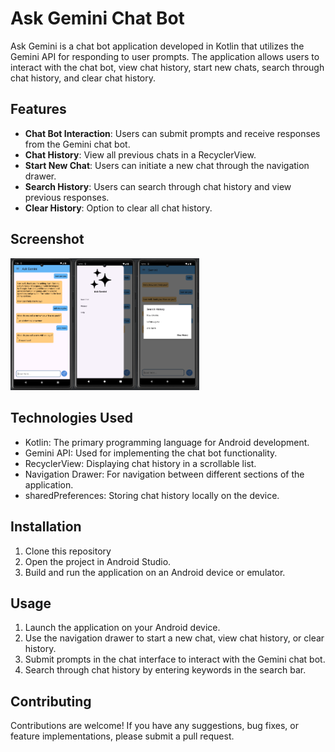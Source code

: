 # Ask Gemini Chat Bot

Ask Gemini is a chat bot application developed in Kotlin that utilizes the Gemini API for responding to user prompts. 
The application allows users to interact with the chat bot, view chat history, start new chats, search through chat history, and clear chat history.

## Features

- **Chat Bot Interaction**: Users can submit prompts and receive responses from the Gemini chat bot.
- **Chat History**: View all previous chats in a RecyclerView.
- **Start New Chat**: Users can initiate a new chat through the navigation drawer.
- **Search History**: Users can search through chat history and view previous responses.
- **Clear History**: Option to clear all chat history.

## Screenshot
<img  align="left" src="main_page.png" width="20%" height="20%">
<img  align="left" src="navigate.png" width="20%" height="20%">
<img  src="history.png" width="20%" height="20%">

## Technologies Used

- Kotlin: The primary programming language for Android development.
- Gemini API: Used for implementing the chat bot functionality.
- RecyclerView: Displaying chat history in a scrollable list.
- Navigation Drawer: For navigation between different sections of the application.
- sharedPreferences: Storing chat history locally on the device.

## Installation

1. Clone this repository
2. Open the project in Android Studio.
3. Build and run the application on an Android device or emulator.

## Usage

1. Launch the application on your Android device.
2. Use the navigation drawer to start a new chat, view chat history, or clear history.
3. Submit prompts in the chat interface to interact with the Gemini chat bot.
4. Search through chat history by entering keywords in the search bar.

## Contributing

Contributions are welcome! If you have any suggestions, bug fixes, or feature implementations, please submit a pull request.
